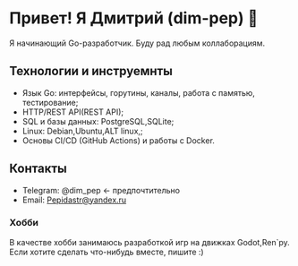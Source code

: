 # Привет! Я Дмитрий (dim-pep) 👋

Я начинающий Go-разработчик. Буду рад любым коллаборациям.

## Технологии и инструемнты 
- Язык Go: интерфейсы, горутины, каналы, работа с памятью, тестирование;
- HTTP/REST API(REST API);
- SQL и базы данных: PostgreSQL,SQLite;
- Linux: Debian,Ubuntu,ALT linux,;
- Основы CI/CD (GitHub Actions) и работы с Docker.

## Контакты
- Telegram: @dim_pep <- предпочтительно 
- Email: Pepidastr@yandex.ru

### Хобби 
В качестве хобби занимаюсь разработкой игр на движках Godot,Ren`py.
Если хотите сделать что-нибудь вместе, пишите :) 
